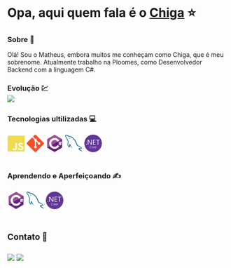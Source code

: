 <h1> Opa, aqui quem fala é o <a href="https://www.linkedin.com/in/matheus-gomes-chiga/">Chiga</a> ⭐</h1>

<h3> Sobre 📖 </h3>
<p> Olá! Sou o Matheus, embora muitos me conheçam como Chiga, que é meu sobrenome. Atualmente trabalho na Ploomes, como Desenvolvedor Backend com a linguagem C#.

<h3 >Evolução 💹<br>

<div >
  <a href="https://github.com/Matchiga"><img src="http://github-readme-streak-stats.herokuapp.com?user=Matchiga&theme=dark&hide_border=true&date_format=j%20M%5B%20Y%5D&fire=E4E73B&ring=FFFFFF&currStreakLabel=FFFFFF&background=00000000"></a>
</div>
 <h3>Tecnologias ultilizadas 💻
<div valign="top"><br>
  
  <img align="center" alt="JS" height="37" margin="50px" width="40" src="https://raw.githubusercontent.com/devicons/devicon/master/icons/javascript/javascript-plain.svg">
  <img align="center" alt="Git" height="40" margin="50px" width="40" src="https://raw.githubusercontent.com/devicons/devicon/master/icons/git/git-original.svg">
  <img align="center" alt="Csharp" height="40" margin="50px" width="40" src="https://raw.githubusercontent.com/devicons/devicon/master/icons/csharp/csharp-original.svg">
  <img align="center" alt="MySQL" height="40" margin="50px" width="40" src="https://raw.githubusercontent.com/devicons/devicon/master/icons/mysql/mysql-original.svg">
  <img align="center" alt=".Net Core" height="40" margin="50px" width="40" src="https://raw.githubusercontent.com/devicons/devicon/master/icons/dotnetcore/dotnetcore-original.svg">
  <br>
  <br>
</div>

  <h3>Aprendendo e Aperfeiçoando ✍
  <div > <br>
    <img alt="Csharp" height="40" margin="50px" width="40" src="https://raw.githubusercontent.com/devicons/devicon/master/icons/csharp/csharp-original.svg">
    <img height="40" margin="50px" width="40" alt="MySQL" src="https://raw.githubusercontent.com/devicons/devicon/master/icons/mysql/mysql-original.svg">
    <img height="40" margin="50px" width="40" alt=".Net Core" src="https://raw.githubusercontent.com/devicons/devicon/master/icons/dotnetcore/dotnetcore-original.svg">
  <br><br>
<h3> Contato 📱
<div> <br>
  <a href="https://www.linkedin.com/in/matheuschiga/" target="_blank"><img src="https://img.shields.io/badge/-LinkedIn-%230077B5?style=for-the-badge&logo=linkedin&logoColor=white" target="_blank"></a> 
  <a href="mailto:matheuschiga0109@gmail.com"><img src="https://img.shields.io/badge/-Gmail-%23333?style=for-the-badge&logo=gmail&logoColor=white" target="_blank"></a>
</div><br>

